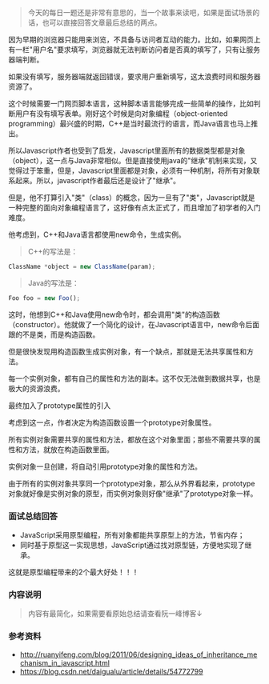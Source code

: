 >今天的每日一题还是非常有意思的，当一个故事来读吧，如果是面试场景的话，也可以直接回答文章最后总结的两点。

因为早期的浏览器只能用来浏览，不具备与访问者互动的能力。比如，如果网页上有一栏"用户名"要求填写，浏览器就无法判断访问者是否真的填写了，只有让服务器端判断。

如果没有填写，服务器端就返回错误，要求用户重新填写，这太浪费时间和服务器资源了。

这个时候需要一门网页脚本语言，这种脚本语言能够完成一些简单的操作，比如判断用户有没有填写表单。刚好这个时候是向对象编程（object-oriented programming）最兴盛的时期，C++是当时最流行的语言，而Java语言也马上推出。

所以Javascript作者也受到了启发，Javascript里面所有的数据类型都是对象（object），这一点与Java非常相似。但是直接使用java的"继承"机制来实现，又觉得过于笨重，但是，Javascript里面都是对象，必须有一种机制，将所有对象联系起来。所以，javascript作者最后还是设计了"继承"。

但是，他不打算引入"类"（class）的概念，因为一旦有了"类"，Javascript就是一种完整的面向对象编程语言了，这好像有点太正式了，而且增加了初学者的入门难度。

他考虑到，C++和Java语言都使用new命令，生成实例。


>C++的写法是：
```js
ClassName *object = new ClassName(param);
```
>Java的写法是：
```js
Foo foo = new Foo();
```

这时，他想到C++和Java使用new命令时，都会调用"类"的构造函数（constructor）。他就做了一个简化的设计，在Javascript语言中，new命令后面跟的不是类，而是构造函数。

但是很快发现用构造函数生成实例对象，有一个缺点，那就是无法共享属性和方法。

每一个实例对象，都有自己的属性和方法的副本。这不仅无法做到数据共享，也是极大的资源浪费。


最终加入了prototype属性的引入

考虑到这一点，作者决定为构造函数设置一个prototype对象属性。

所有实例对象需要共享的属性和方法，都放在这个对象里面；那些不需要共享的属性和方法，就放在构造函数里面。

实例对象一旦创建，将自动引用prototype对象的属性和方法。


由于所有的实例对象共享同一个prototype对象，那么从外界看起来，prototype对象就好像是实例对象的原型，而实例对象则好像"继承"了prototype对象一样。


### 面试总结回答
* JavaScript采用原型编程，所有对象都能共享原型上的方法，节省内存；
* 同时基于原型这一实现思想，JavaScript通过找对原型链，方便地实现了继承。
 
这就是原型编程带来的2个最大好处！！！

### 内容说明
>内容有最简化，如果需要看原始总结请查看阮一峰博客↓

### 参考资料
* http://ruanyifeng.com/blog/2011/06/designing_ideas_of_inheritance_mechanism_in_javascript.html
* https://blog.csdn.net/daigualu/article/details/54772799